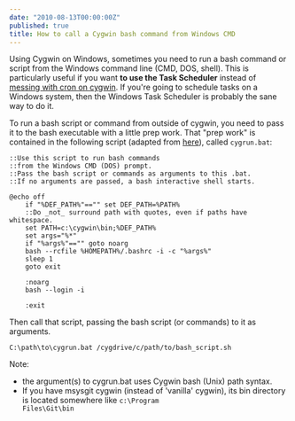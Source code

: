 ```yaml
---
date: "2010-08-13T00:00:00Z"
published: true
title: How to call a Cygwin bash command from Windows CMD
---
```


Using Cygwin on Windows, sometimes you need to run a bash command or script from the Windows command line (CMD, DOS, shell). This is particularly useful if you want <b>to use the Task Scheduler</b> instead of <a href="http://www.devdaily.com/blog/post/linux-unix/get-crontab-started-running-when-using-cygwin">messing with cron on cygwin</a>. If you're going to schedule tasks on a Windows system, then the Windows&nbsp;Task Scheduler is probably the sane way to do it.

To run a bash script or command from outside of cygwin, you need to pass it to the bash executable with a little prep work. That "prep work" is contained in the following script (adapted from <a href="http://zenovations.com/blog/2009/06/how-to-run-a-cygwin-command-from-windows-scheduler-scheduled-tasks/">here</a>), called `cygrun.bat`:

    ::Use this script to run bash commands 
    ::from the Windows CMD (DOS) prompt.
    ::Pass the bash script or commands as arguments to this .bat.
    ::If no arguments are passed, a bash interactive shell starts.

    @echo off
        if "%DEF_PATH%"=="" set DEF_PATH=%PATH%
        ::Do _not_ surround path with quotes, even if paths have whitespace.
        set PATH=c:\cygwin\bin;%DEF_PATH%
        set args="%*"
        if "%args%"=="" goto noarg
        bash --rcfile %HOMEPATH%/.bashrc -i -c "%args%"
        sleep 1
        goto exit

        :noarg
        bash --login -i

        :exit

Then call that script, passing the bash script (or commands) to it as arguments.

    C:\path\to\cygrun.bat /cygdrive/c/path/to/bash_script.sh

Note:

- the argument(s) to cygrun.bat uses Cygwin bash (Unix) path syntax.
- If you have msysgit cygwin (instead of 'vanilla' cygwin), its bin directory is located somewhere like <code>c:\Program Files\Git\bin</code>
